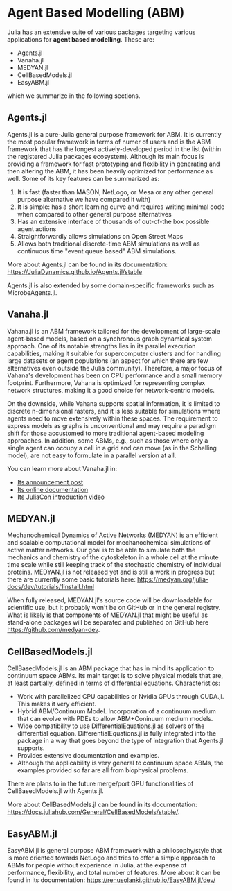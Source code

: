 # Agent Based Modelling (ABM)

Julia has an extensive suite of various packages targeting various applications for **agent based modelling**. These are:

- Agents.jl
- Vanaha.jl
- MEDYAN.jl
- CellBasedModels.jl
- EasyABM.jl

which we summarize in the following sections.

## Agents.jl

Agents.jl is a pure-Julia general purpose framework for ABM. It is currently the most popular framework in terms of numer of users and is the ABM framework that has the longest actively-developed period in the list (within the registered Julia packages ecosystem). 
Although its main focus is providing a framework for fast prototyping and flexibility in generating and then altering the ABM, 
it has been heavily optimized for performance as well. Some of its key features can be summarized as:

1. It is fast (faster than MASON, NetLogo, or Mesa or any other general purpose alternative we have compared it with)
2. It is simple: has a short learning curve and requires writing minimal code when compared to other general purpose alternatives
3. Has an extensive interface of thousands of out-of-the box possible agent actions
4. Straightforwardly allows simulations on Open Street Maps
5. Allows both traditional discrete-time ABM simulations as well as continuous time "event queue based" ABM simulations.

More about Agents.jl can be found in its documentation: https://JuliaDynamics.github.io/Agents.jl/stable

Agents.jl is also extended by some domain-specific frameworks such as MicrobeAgents.jl.

## Vanaha.jl

Vahana.jl is an ABM framework tailored for the development of large-scale agent-based models, based on a synchronous graph dynamical system approach. One of its notable strengths lies in its parallel execution capabilities, making it suitable for supercomputer clusters and for handling large datasets or agent populations (an aspect for which there are few alternatives even outside the Julia community). Therefore, a major focus of Vahana's development has been on CPU performance and a small memory footprint. Furthermore, Vahana is optimized for representing complex network structures, making it a good choice for network-centric models.

On the downside, while Vahana supports spatial information, it is limited to discrete n-dimensional rasters, and it is less suitable for simulations where agents need to move extensively within these spaces. The requirement to express models as graphs is unconventional and may require a paradigm shift for those accustomed to more traditional agent-based modeling approaches. In addition, some ABMs, e.g., such as those where only a single agent can occupy a cell in a grid and can move (as in the Schelling model), are not easy to formulate in a parallel version at all.

You can learn more about Vanaha.jl in:

- [Its announcement post](https://discourse.julialang.org/t/ann-vahana-jl-framework-for-large-scale-agent-based-models/102024)
- [Its online documentation](https://s-fuerst.github.io/Vahana.jl/stable/)
- [Its JuliaCon introduction video](https://www.youtube.com/watch?v=-318ec-kCBM)

## MEDYAN.jl

Mechanochemical Dynamics of Active Networks (MEDYAN) is an efficient and scalable computational model for mechanochemical simulations of active matter networks. Our goal is to be able to simulate both the mechanics and chemistry of the cytoskeleton in a whole cell at the minute time scale while still keeping track of the stochastic chemistry of individual proteins. MEDYAN.jl is not released yet and is still a work in progress but there are currently some basic tutorials here: https://medyan.org/julia-docs/dev/tutorials/1install.html

When fully released, MEDYAN.jl's source code will be downloadable for scientific use, but it probably won't be on GitHub or in the general registry. What is likely is that components of MEDYAN.jl that might be useful as stand-alone packages will be separated and published on GitHub here https://github.com/medyan-dev.

## CellBasedModels.jl 

CellBasedModels.jl is an ABM package that has in mind its application to continuum space ABMs. Its main target is to solve physical models that are, at least partially, defined in terms of differential equations.
Characteristics:
 - Work with parallelized CPU capabilities or Nvidia GPUs through CUDA.jl. This makes it very efficient.
 - Hybrid ABM/Continuum Model. Incorporation of a continuum medium that can evolve with PDEs to allow ABM+Coninuum medium models.
 - Wide compatibility to use DifferentialEquations.jl as solvers of the differential equation. DifferentialEquations.jl is fully integrated into the package in a way that goes beyond the type of integration that Agents.jl supports. 
 - Provides extensive documentation and examples.
 - Although the applicability is very general to continuum space ABMs, the examples provided so far are all from biophysical problems. 

There are plans to in the future merge/port GPU functionalities of CellBasedModels.jl with Agents.jl.

More about CellBasedModels.jl can be found in its documentation: https://docs.juliahub.com/General/CellBasedModels/stable/.

## EasyABM.jl

EasyABM.jl is general purpose ABM framework with a philosophy/style that is more oriented towards NetLogo and tries to offer a simple approach to ABMs for people without experience in Julia, at the expense of performance, flexibility, and total number of features.
More about it can be found in its documentation: https://renusolanki.github.io/EasyABM.jl/dev/
